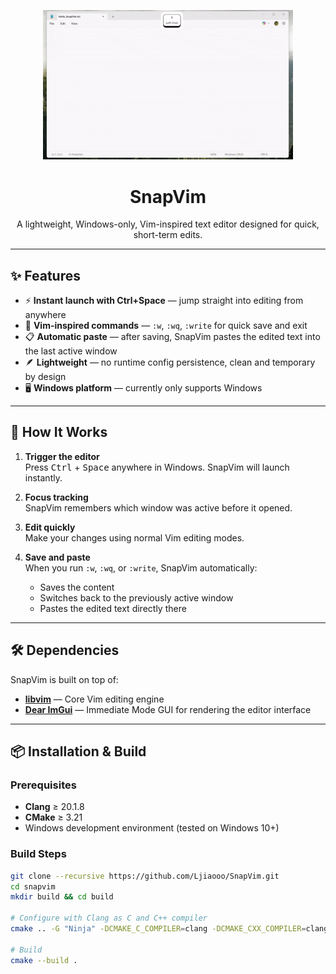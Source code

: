 <!-- Banner GIF -->
<p align="center">
  <img src="docs/demo.gif" alt="SnapVim Demo" width="400">
</p>

<h1 align="center">SnapVim</h1>

<p align="center">
  A lightweight, Windows-only, Vim-inspired text editor designed for quick, short-term edits.
</p>

---

## ✨ Features

- ⚡ **Instant launch with Ctrl+Space** — jump straight into editing from anywhere  
- 🎯 **Vim-inspired commands** — `:w`, `:wq`, `:write` for quick save and exit  
- 📋 **Automatic paste** — after saving, SnapVim pastes the edited text into the last active window  
- 🪶 **Lightweight** — no runtime config persistence, clean and temporary by design  
- 🖥 **Windows platform** — currently only supports Windows

---

## 📖 How It Works

1. **Trigger the editor**  
   Press <kbd>Ctrl</kbd> + <kbd>Space</kbd> anywhere in Windows. SnapVim will launch instantly.

2. **Focus tracking**  
   SnapVim remembers which window was active before it opened.

3. **Edit quickly**  
   Make your changes using normal Vim editing modes.

4. **Save and paste**  
   When you run `:w`, `:wq`, or `:write`, SnapVim automatically:
   - Saves the content  
   - Switches back to the previously active window  
   - Pastes the edited text directly there  

---

## 🛠 Dependencies

SnapVim is built on top of:

- [**libvim**](https://github.com/onivim/libvim) — Core Vim editing engine  
- [**Dear ImGui**](https://github.com/ocornut/imgui) — Immediate Mode GUI for rendering the editor interface  

---

## 📦 Installation & Build

### Prerequisites
- **Clang** ≥ 20.1.8
- **CMake** ≥ 3.21
- Windows development environment (tested on Windows 10+)

### Build Steps
```bash
git clone --recursive https://github.com/Ljiaooo/SnapVim.git
cd snapvim
mkdir build && cd build

# Configure with Clang as C and C++ compiler
cmake .. -G "Ninja" -DCMAKE_C_COMPILER=clang -DCMAKE_CXX_COMPILER=clang++

# Build
cmake --build .
```
